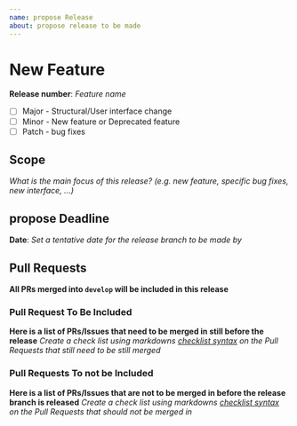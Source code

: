 ```yaml
---
name: propose Release
about: propose release to be made 
---
```


# New Feature

**Release number**: *Feature name*

- [ ] Major - Structural/User interface change
- [ ] Minor - New feature or Deprecated feature
- [ ] Patch - bug fixes 

## Scope

*What is the main focus of this release? (e.g. new feature, specific bug fixes, new interface, ...)*

## propose Deadline

**Date**: *Set a tentative date for the release branch to be made by*

## Pull Requests

**All PRs merged into `develop` will be included in this release**

### Pull Request To Be Included

**Here is a list of PRs/Issues that need to be merged in still before the release**
*Create a check list using markdowns [checklist syntax](https://help.github.com/en/github/managing-your-work-on-github/about-task-lists) on the Pull Requests that still need to be still merged*

### Pull Requests To not be Included

**Here is a list of PRs/Issues that are not to be merged in before the release branch is released**
*Create a check list using markdowns [checklist syntax](https://help.github.com/en/github/managing-your-work-on-github/about-task-lists) on the Pull Requests that should not be merged in*

